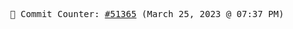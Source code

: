 <p align="center">
    <samp>
        📮 Commit Counter: <a href="https://github.com/Javascript-void0/Javascript-void0/commits/main">#51365</a> (March 25, 2023 @ 07:37 PM)
    </samp>
</p>